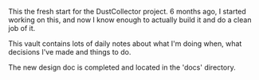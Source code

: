 This the fresh start for the DustCollector project.  6 months ago, I started working on this, and now I know enough to actually build it and do a clean job of it.

This vault contains lots of daily notes about what I'm doing when, what decisions I've made and things to do.

The new design doc is completed and located in the 'docs' directory.


